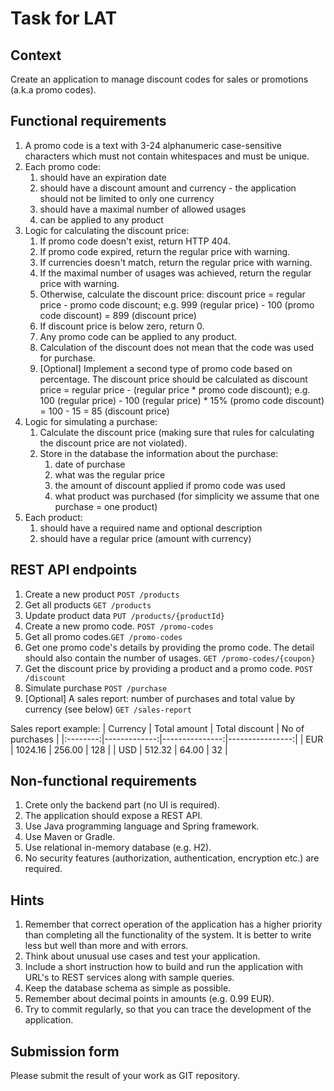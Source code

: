 # Task for LAT

## Context

Create an application to manage discount codes for sales or promotions (a.k.a promo codes).

## Functional requirements

1. A promo code is a text with 3-24 alphanumeric case-sensitive characters which must not contain whitespaces and must be unique.
2. Each promo code:
    1. should have an expiration date
    2. should have a discount amount and currency - the application should not be limited to only one currency
    3. should have a maximal number of allowed usages
    4. can be applied to any product
3. Logic for calculating the discount price:
    1. If promo code doesn't exist, return HTTP 404.
    2. If promo code expired, return the regular price with warning.
    3. If currencies doesn't match, return the regular price with warning.
    4. If the maximal number of usages was achieved, return the regular price with warning.
    5. Otherwise, calculate the discount price: discount price = regular price - promo code discount; e.g. 999 (regular price) - 100 (promo code discount) = 899 (discount price)
    6. If discount price is below zero, return 0.
    7. Any promo code can be applied to any product.
    8. Calculation of the discount does not mean that the code was used for purchase.
    9. [Optional] Implement a second type of promo code based on percentage. The discount price should be calculated as discount price = regular price - (regular price * promo code discount); e.g. 100 (regular price) - 100 (regular price) * 15% (promo code discount) = 100 - 15 = 85 (discount price)
4. Logic for simulating a purchase:
    1. Calculate the discount price (making sure that rules for calculating the discount price are not violated).
    2. Store in the database the information about the purchase:
        1. date of purchase
        2. what was the regular price
        3. the amount of discount applied if promo code was used
        4. what product was purchased (for simplicity we assume that one purchase = one product)
5. Each product:
    1. should have a required name and optional description
    2. should have a regular price (amount with currency)

## REST API endpoints

1. Create a new product `POST /products`
2. Get all products `GET /products`
3. Update product data `PUT /products/{productId}`
4. Create a new promo code. `POST /promo-codes`
5. Get all promo codes.`GET /promo-codes`
6. Get one promo code's details by providing the promo code. The detail should also contain the number of usages.  `GET /promo-codes/{coupon}`
7. Get the discount price by providing a product and a promo code. `POST /discount`
8. Simulate purchase `POST /purchase`
9. [Optional] A sales report: number of purchases and total value by currency (see below) `GET /sales-report`

Sales report example:
| Currency | Total amount | Total discount | No of purchases |
|:--------:|-------------:|---------------:|----------------:|
| EUR      |      1024.16 |         256.00 |             128 |
| USD      |       512.32 |          64.00 |              32 |

## Non-functional requirements

1. Crete only the backend part (no UI is required).
2. The application should expose a REST API.
3. Use Java programming language and Spring framework.
4. Use Maven or Gradle.
5. Use relational in-memory database (e.g. H2).
6. No security features (authorization, authentication, encryption etc.) are required.

## Hints

1. Remember that correct operation of the application has a higher priority than completing all the functionality of the system. It is better to write less but well than more and with errors.
2. Think about unusual use cases and test your application.
3. Include a short instruction how to build and run the application with URL's to REST services along with sample queries.
4. Keep the database schema as simple as possible.
5. Remember about decimal points in amounts (e.g. 0.99 EUR).
6. Try to commit regularly, so that you can trace the development of the application.

## Submission form

Please submit the result of your work as GIT repository.
